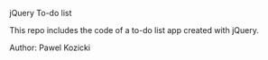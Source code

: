 jQuery To-do list


This repo includes the code of a to-do list app created with jQuery.


Author: Pawel Kozicki